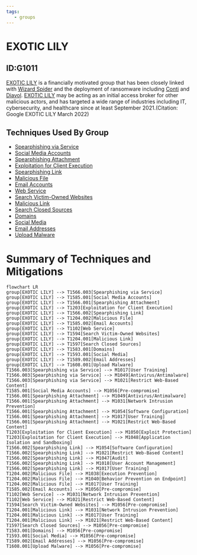 ```yaml
---
tags:
   - groups
---
```

# EXOTIC LILY
## ID:G1011
[EXOTIC LILY](/mitre/groups/G1011) is a financially motivated group that has been closely linked with [Wizard Spider](/mitre/groups/G0102) and the deployment of ransomware including [Conti](/mitre/software/S0575) and [Diavol](/mitre/software/S0659). [EXOTIC LILY](/mitre/groups/G1011) may be acting as an initial access broker for other malicious actors, and has targeted a wide range of industries including IT, cybersecurity, and healthcare since at least September 2021.(Citation: Google EXOTIC LILY March 2022)
## Techniques Used By Group
* [Spearphishing via Service](techniques/T1566/003)
* [Social Media Accounts](techniques/T1585/001)
* [Spearphishing Attachment](techniques/T1566/001)
* [Exploitation for Client Execution](techniques/T1203)
* [Spearphishing Link](techniques/T1566/002)
* [Malicious File](techniques/T1204/002)
* [Email Accounts](techniques/T1585/002)
* [Web Service](techniques/T1102)
* [Search Victim-Owned Websites](techniques/T1594)
* [Malicious Link](techniques/T1204/001)
* [Search Closed Sources](techniques/T1597)
* [Domains](techniques/T1583/001)
* [Social Media](techniques/T1593/001)
* [Email Addresses](techniques/T1589/002)
* [Upload Malware](techniques/T1608/001)

# Summary of Techniques and Mitigations
```mermaid
flowchart LR
group[EXOTIC LILY] --> T1566.003[Spearphishing via Service]
group[EXOTIC LILY] --> T1585.001[Social Media Accounts]
group[EXOTIC LILY] --> T1566.001[Spearphishing Attachment]
group[EXOTIC LILY] --> T1203[Exploitation for Client Execution]
group[EXOTIC LILY] --> T1566.002[Spearphishing Link]
group[EXOTIC LILY] --> T1204.002[Malicious File]
group[EXOTIC LILY] --> T1585.002[Email Accounts]
group[EXOTIC LILY] --> T1102[Web Service]
group[EXOTIC LILY] --> T1594[Search Victim-Owned Websites]
group[EXOTIC LILY] --> T1204.001[Malicious Link]
group[EXOTIC LILY] --> T1597[Search Closed Sources]
group[EXOTIC LILY] --> T1583.001[Domains]
group[EXOTIC LILY] --> T1593.001[Social Media]
group[EXOTIC LILY] --> T1589.002[Email Addresses]
group[EXOTIC LILY] --> T1608.001[Upload Malware]
T1566.003[Spearphishing via Service] --> M1017[User Training]
T1566.003[Spearphishing via Service] --> M1049[Antivirus/Antimalware]
T1566.003[Spearphishing via Service] --> M1021[Restrict Web-Based Content]
T1585.001[Social Media Accounts] --> M1056[Pre-compromise]
T1566.001[Spearphishing Attachment] --> M1049[Antivirus/Antimalware]
T1566.001[Spearphishing Attachment] --> M1031[Network Intrusion Prevention]
T1566.001[Spearphishing Attachment] --> M1054[Software Configuration]
T1566.001[Spearphishing Attachment] --> M1017[User Training]
T1566.001[Spearphishing Attachment] --> M1021[Restrict Web-Based Content]
T1203[Exploitation for Client Execution] --> M1050[Exploit Protection]
T1203[Exploitation for Client Execution] --> M1048[Application Isolation and Sandboxing]
T1566.002[Spearphishing Link] --> M1054[Software Configuration]
T1566.002[Spearphishing Link] --> M1021[Restrict Web-Based Content]
T1566.002[Spearphishing Link] --> M1047[Audit]
T1566.002[Spearphishing Link] --> M1018[User Account Management]
T1566.002[Spearphishing Link] --> M1017[User Training]
T1204.002[Malicious File] --> M1038[Execution Prevention]
T1204.002[Malicious File] --> M1040[Behavior Prevention on Endpoint]
T1204.002[Malicious File] --> M1017[User Training]
T1585.002[Email Accounts] --> M1056[Pre-compromise]
T1102[Web Service] --> M1031[Network Intrusion Prevention]
T1102[Web Service] --> M1021[Restrict Web-Based Content]
T1594[Search Victim-Owned Websites] --> M1056[Pre-compromise]
T1204.001[Malicious Link] --> M1031[Network Intrusion Prevention]
T1204.001[Malicious Link] --> M1017[User Training]
T1204.001[Malicious Link] --> M1021[Restrict Web-Based Content]
T1597[Search Closed Sources] --> M1056[Pre-compromise]
T1583.001[Domains] --> M1056[Pre-compromise]
T1593.001[Social Media] --> M1056[Pre-compromise]
T1589.002[Email Addresses] --> M1056[Pre-compromise]
T1608.001[Upload Malware] --> M1056[Pre-compromise]
```